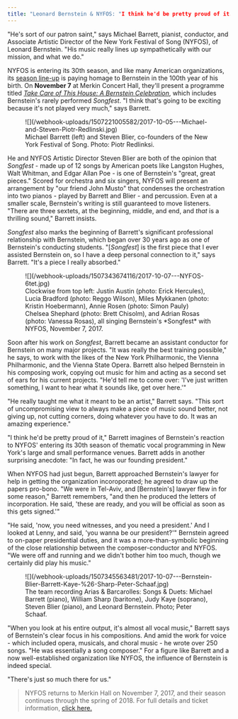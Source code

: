 ```yaml
---
title: "Leonard Bernstein & NYFOS: "I think he'd be pretty proud of it.""
---
```


"He's sort of our patron saint," says Michael Barrett, pianist, conductor, and Associate Artistic Director of the New York Festival of Song (NYFOS), of Leonard Bernstein. "His music really lines up sympathetically with our mission, and what we do."

NYFOS is entering its 30th season, and like many American organizations, its [season line-up](http://www.nyfos.org/events.html) is paying homage to Bernstein in the 100th year of his birth. On **November 7** at Merkin Concert Hall, they'll present a programme titled [*Take Care of This House: A Bernstein Celebration*](http://www.nyfos.org/single.html), which includes Bernstein's rarely performed *Songfest*. "I think that's going to be exciting because it's not played very much," says Barrett. 

<figure data-type="image">
![](/webhook-uploads/1507221005582/2017-10-05---Michael-and-Steven-Piotr-Redlinski.jpg)
<figcaption>Michael Barrett (left) and Steven Blier, co-founders of the New York Festival of Song. Photo: Piotr Redlinksi.</figcaption>
</figure>

He and NYFOS Artistic Director Steven Blier are both of the opinion that *Songfest* - made up of 12 songs by American poets like Langston Hughes, Walt Whitman, and Edgar Allan Poe - is one of Bernstein's "great, great pieces." Scored for orchestra and six singers, NYFOS will present an arrangement by "our friend John Musto" that condenses the orchestration into two pianos - played by Barrett and Blier - and percussion. Even at a smaller scale, Bernstein's writing is still guaranteed to move listeners. "There are three sextets, at the beginning, middle, and end, and *that* is a thrilling sound," Barrett insists.

*Songfest* also marks the beginning of Barrett's significant professional relationship with Bernstein, which began over 30 years ago as one of Bernstein's conducting students. "[*Songfest*] is the first piece that I ever assisted Bernstein on, so I have a deep personal connection to it," says Barrett. "It's a piece I really absorbed."

<figure data-type="image">![](/webhook-uploads/1507343674116/2017-10-07---NYFOS-6tet.jpg)
<figcaption>Clockwise from top left: Justin Austin (photo: Erick Hercules), Lucia Bradford (photo: Reggo Wilson), Miles Mykkanen (photo: Kristin Hoebermann), Annie Rosen (photo: Simon Pauly) Chelsea Shephard (photo: Brett Chisolm), and Adrian Rosas (photo: Vanessa Rosas), all singing Bernstein's *Songfest* with NYFOS, November 7, 2017.</figcaption>
</figure>

Soon after his work on *Songfest*, Barrett became an assistant conductor for Bernstein on many major projects. "It was really the best training possible," he says, to work with the likes of the New York Philharmonic, the Vienna Philharmonic, and the Vienna State Opera. Barrett also helped Bernstein in his composing work, copying out music for him and acting as a second set of ears for his current projects. "He'd tell me to come over: 'I've just written something, I want to hear what it sounds like, get over here.'"

"He really taught me what it meant to be an artist," Barrett says. "This sort of uncompromising view to always make a piece of music sound better, not giving up, not cutting corners, doing whatever you have to do. It was an amazing experience."

"I think he'd be pretty proud of it," Barrett imagines of Bernstein's reaction to NYFOS' entering its 30th season of thematic vocal programming in New York's large and small performance venues. Barrett adds in another surprising anecdote: "In fact, he was our founding president."

When NYFOS had just begun, Barrett approached Bernstein's lawyer for help in getting the organization incoroporated; he agreed to draw up the papers pro-bono. "We were in Tel-Aviv, and [Bernstein's] lawyer flew in for some reason," Barrett remembers, "and then he produced the letters of incorporation. He said, 'these are ready, and you will be official as soon as this gets signed.'"

"He said, 'now, you need witnesses, and you need a president.' And I looked at Lenny, and said, 'you wanna be our president?'" Bernstein agreed to on-paper presidential duties, and it was a more-than-symbolic beginning of the close relationship between the composer-conductor and NYFOS. "We were off and running and we didn't bother him too much, though we certainly did play his music."

<figure data-type="image">
![](/webhook-uploads/1507345563481/2017-10-07---Bernstein-Blier-Barrett-Kaye-%26-Sharp-Peter-Schaaf.jpg)
<figcaption>The team recording Arias & Barcarolles: Songs & Duets: Michael Barrett (piano), William Sharp (baritone), Judy Kaye (soprano), Steven Blier (piano), and Leonard Bernstein. Photo; Peter Schaaf.</figcaption>
</figure>

"When you look at his entire output, it's almost all vocal music," Barrett says of Bernstein's clear focus in his compositions. And amid the work for voice - which included opera, musicals, and choral music - he wrote over 250 songs. "He was essentially a song composer." For a figure like Barrett and a now well-established organization like NYFOS, the influence of Bernstein is indeed special.

"There's just so much there for us."

>NYFOS returns to Merkin Hall on November 7, 2017, and their season continues through the spring of 2018. For full details and ticket information, [click here.](http://www.nyfos.org/events.html)
